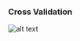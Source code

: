 ### Cross Validation 



![alt text](https://miro.medium.com/max/948/1*4G__SV580CxFj78o9yUXuQ.png)




